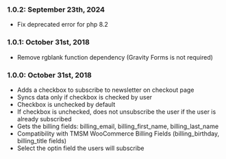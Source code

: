 ### 1.0.2: September 23th, 2024
* Fix deprecated error for php 8.2

### 1.0.1: October 31st, 2018
* Remove rgblank function dependency (Gravity Forms is not required)

### 1.0.0: October 31st, 2018
* Adds a checkbox to subscribe to newsletter on checkout page
* Syncs data only if checkbox is checked by user
* Checkbox is unchecked by default
* If checkbox is unchecked, does not unsubscribe the user if the user is already subscribed
* Gets the billing fields: billing_email, billing_first_name, billing_last_name
* Compatibility with TMSM WooCommerce Billing Fields (billing_birthday, billing_title fields)
* Select the optin field the users will subscribe